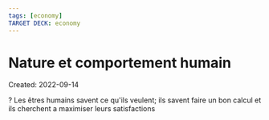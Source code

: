 ```yaml
---
tags: [economy]
TARGET DECK: economy
---
```

# Nature et comportement humain
Created: 2022-09-14

?
Les êtres humains savent ce qu'ils veulent; ils savent faire un bon calcul et ils cherchent a maximiser leurs satisfactions
<!--SR:!2024-01-06,112,230-->